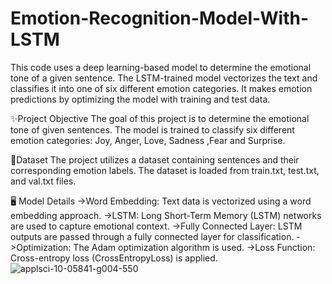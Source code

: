 # Emotion-Recognition-Model-With-LSTM
This code uses a deep learning-based model to determine the emotional tone of a given sentence. The LSTM-trained model vectorizes the text and classifies it into one of six different emotion categories. It makes emotion predictions by optimizing the model with training and test data.

✨Project Objective
The goal of this project is to determine the emotional tone of given sentences. The model is trained to classify six different emotion categories:
Joy, Anger, Love, Sadness ,Fear and Surprise.

🧾Dataset
The project utilizes a dataset containing sentences and their corresponding emotion labels. The dataset is loaded from train.txt, test.txt, and val.txt files.

🖥️ Model Details
->Word Embedding: Text data is vectorized using a word embedding approach.
->LSTM: Long Short-Term Memory (LSTM) networks are used to capture emotional context.
->Fully Connected Layer: LSTM outputs are passed through a fully connected layer for classification.
->Optimization: The Adam optimization algorithm is used.
->Loss Function: Cross-entropy loss (CrossEntropyLoss) is applied.
![applsci-10-05841-g004-550](https://github.com/user-attachments/assets/17422c63-4d33-461d-b369-7ca626676ac0)

